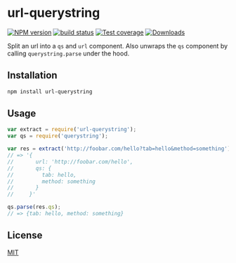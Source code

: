 # url-querystring
[![NPM version][npm-image]][npm-url]
[![build status][travis-image]][travis-url]
[![Test coverage][coveralls-image]][coveralls-url]
[![Downloads][downloads-image]][downloads-url]

Split an url into a `qs` and `url` component. Also unwraps the `qs` component
by calling `querystring.parse` under the hood.

## Installation
```bash
npm install url-querystring
```

## Usage
```js
var extract = require('url-querystring');
var qs = require('querystring');

var res = extract('http://foobar.com/hello?tab=hello&method=something');
// => '{
//       url: 'http://foobar.com/hello',
//       qs: {
//         tab: hello,
//         method: something
//       }
//     }'

qs.parse(res.qs);
// => {tab: hello, method: something}
```

## License
[MIT](https://tldrlegal.com/license/mit-license)

[npm-image]: https://img.shields.io/npm/v/url-querystring.svg?style=flat-square
[npm-url]: https://npmjs.org/package/url-querystring
[travis-image]: https://img.shields.io/travis/yoshuawuyts/url-querystring.svg?style=flat-square
[travis-url]: https://travis-ci.org/yoshuawuyts/url-querystring
[coveralls-image]: https://img.shields.io/coveralls/yoshuawuyts/url-querystring.svg?style=flat-square
[coveralls-url]: https://coveralls.io/r/yoshuawuyts/url-querystring?branch=master
[downloads-image]: http://img.shields.io/npm/dm/url-querystring.svg?style=flat-square
[downloads-url]: https://npmjs.org/package/url-querystring
